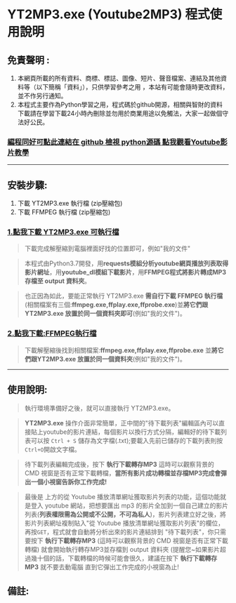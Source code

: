 # YT2MP3.exe (Youtube2MP3) 程式使用說明 

## 免責聲明 :
1. 本網頁所載的所有資料、商標、標誌、圖像、短片、聲音檔案、連結及其他資料等（以下簡稱「資料」），只供學習參考之用 ，本站有可能會隨時更改資料，並不作另行通知。
2. 本程式主要作為Python學習之用，程式碼於github開源，相關與智財的資料下載請在學習下載24小時內刪除並勿用於商業用途以免觸法，大家一起做個守法好公民。

### [編程同好可點此連結在 github 檢視 python源碼 ](https://github.com/ccutmis/yt2mp3/) [點我觀看Youtube影片教學](https://www.youtube.com/watch?v=wCyNdk2dDUI)

-----

## 安裝步驟:
1. 下載 YT2MP3.exe 執行檔 (zip壓縮包)
2. 下載 FFMPEG 執行檔 (zip壓縮包)

### [1.點我下載 YT2MP3.exe 可執行檔](https://ccutmis.github.io/yt2mp3/YT2MP3.zip)

> 下載完成解壓縮到電腦裡面好找的位置即可，例如"我的文件"


> 本程式由Python3.7開發，用**requests模組分析youtube網頁播放列表取得影片網址**，用**youtube_dl模組下載影片**，用**FFMPEG程式將影片轉成MP3存檔至 output 資料夾**。

> 也正因為如此，要能正常執行 YT2MP3.exe **需自行下載 FFMPEG 執行檔**(相關檔案有三個:**ffmpeg.exe,ffplay.exe,ffprobe.exe**)並**將它們跟YT2MP3.exe 放置於同一個資料夾即可**(例如"我的文件")。

###  [2.點我下載:FFMPEG執行檔](https://github.com/BtbN/FFmpeg-Builds/releases/download/autobuild-2021-02-22-12-31/ffmpeg-N-101220-g82a2cbf820-win64-gpl-vulkan.zip)

> 下載解壓縮後找到相關檔案:**ffmpeg.exe,ffplay.exe,ffprobe.exe** 並**將它們跟YT2MP3.exe 放置於同一個資料夾**(例如"我的文件")。

-----

## 使用說明:

>執行環境準備好之後，就可以直接執行 YT2MP3.exe。

> **YT2MP3.exe** 操作介面非常簡單，正中間的"待下載列表"編輯區內可以直接貼上youtube的影片連結，每個影片以換行方式分隔，編輯好的待下載列表可以按 `Ctrl + S` 儲存為文字檔(.txt);要載入先前已儲存的下載列表則按`Ctrl+O`開啟文字檔。
 
> 待下載列表編輯完成後，按下 **執行下載轉存MP3** 這時可以觀察背景的 CMD 視窗是否有正常下載轉檔，**當所有影片成功轉檔並存檔MP3完成會彈出一個小視窗告訴你工作完成!**
 
> 最後是 上方的從 Youtube 播放清單網址獲取影片列表的功能，這個功能就是登入 youtube 網站，把想要匯出 mp3 的影片全加到一個自己建立的影片列表(**列表權限需為公開或不公開，不可為私人**)，影片列表建立好之後，將影片列表網址複制貼入"從 Youtube 播放清單網址獲取影片列表"的欄位，再按`GET`，程式就會自動將分析出來的影片連結排到 "待下載列表"，你只需要按下 **執行下載轉存MP3** (這時可以觀察背景的 CMD 視窗是否有正常下載轉檔) 就會開始執行轉存MP3並存檔到 output 資料夾 (提醒您~如果影片超過幾十個的話，下載轉檔的時候可能會很久，建議在按下 **執行下載轉存MP3** 就不要去動電腦 直到它彈出工作完成的小視窗為止!
 
## 備註: